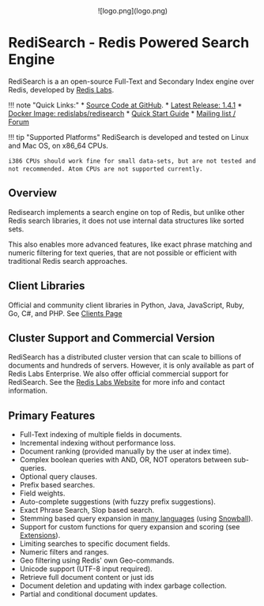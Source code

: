 <center>![logo.png](logo.png)</center>

# RediSearch - Redis Powered Search Engine

RediSearch is a an open-source Full-Text and Secondary Index engine over Redis, developed by [Redis Labs](http://redislabs.com). 

!!! note "Quick Links:"
    * [Source Code at GitHub](https://github.com/RedisLabsModules/RediSearch).
    * [Latest Release: 1.4.1](https://github.com/RedisLabsModules/RediSearch/releases)
    * [Docker Image: redislabs/redisearch](https://hub.docker.com/r/redislabs/redisearch/)
    * [Quick Start Guide](/Quick_Start)
    * [Mailing list / Forum](https://groups.google.com/forum/#!forum/redisearch)

!!! tip "Supported Platforms"
    RediSearch is developed and tested on Linux and Mac OS, on x86_64 CPUs.

    i386 CPUs should work fine for small data-sets, but are not tested and not recommended. Atom CPUs are not supported currently. 

## Overview

Redisearch implements a search engine on top of Redis, but unlike other Redis 
search libraries, it does not use internal data structures like sorted sets.

This also enables more advanced features, like exact phrase matching and numeric filtering for text queries, 
that are not possible or efficient with traditional Redis search approaches.

## Client Libraries

Official and community client libraries in Python, Java, JavaScript, Ruby, Go, C#, and PHP. 
See [Clients Page](/Clients)

## Cluster Support and Commercial Version

RediSearch has a distributed cluster version that can scale to billions of documents and hundreds of servers. However, it is only available as part of Redis Labs Enterprise. We also offer official commercial support for RediSearch. See the [Redis Labs Website](https://redislabs.com/redis-enterprise/technology/redis-search/#sds) for more info and contact information. 

## Primary Features

* Full-Text indexing of multiple fields in documents.
* Incremental indexing without performance loss.
* Document ranking (provided manually by the user at index time).
* Complex boolean queries with AND, OR, NOT operators between sub-queries.
* Optional query clauses.
* Prefix based searches.
* Field weights.
* Auto-complete suggestions (with fuzzy prefix suggestions).
* Exact Phrase Search, Slop based search.
* Stemming based query expansion in [many languages](/Stemming/) (using [Snowball](http://snowballstem.org/)).
* Support for custom functions for query expansion and scoring (see [Extensions](/Extensions)).
* Limiting searches to specific document fields.
* Numeric filters and ranges.
* Geo filtering using Redis' own Geo-commands. 
* Unicode support (UTF-8 input required).
* Retrieve full document content or just ids
* Document deletion and updating with index garbage collection.
* Partial and conditional document updates.


